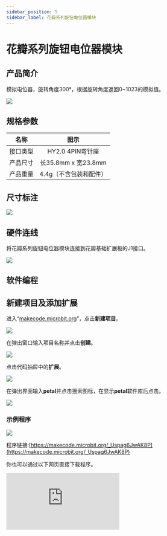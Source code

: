 ```yaml
---
sidebar_position: 5
sidebar_label: 花瓣系列旋钮电位器模块
---
```


# 花瓣系列旋钮电位器模块

## 产品简介

模拟电位器，旋转角度300°，根据旋转角度返回0~1023的模拟值。

![](https://wiki-media-ef.oss-cn-hongkong.aliyuncs.com/docs/microbit/petal-series/petal-series-sensor/ef17005-01.png)

## 规格参数

|      名称     |            图示            |
| :----------: | :--------------------------: |
|   接口类型  |   HY2.0 4PIN弯针座   |
|   产品尺寸  |   长35.8mm x 宽23.8mm   |
|   产品重量 |  4.4g（不含包装和配件）  |

## 尺寸标注

![](https://wiki-media-ef.oss-cn-hongkong.aliyuncs.com/docs/microbit/petal-series/petal-series-sensor/ef17005-02.png)

## 硬件连线

将花瓣系列旋钮电位器模块连接到花瓣基础扩展板的J1接口。

![](https://wiki-media-ef.oss-cn-hongkong.aliyuncs.com/docs/microbit/petal-series/petal-series-sensor/ef17005-03.png)

## 软件编程

## 新建项目及添加扩展

进入“[makecode.microbit.org](https://makecode.microbit.org)”，点击**新建项目**。

![](https://wiki-media-ef.oss-cn-hongkong.aliyuncs.com/docs/microbit/building-blocks/microbit-space-science-kit/images/microbit-space-science-kit-case01-07.png)

在弹出窗口输入项目名称并点击**创建**。

![](https://wiki-media-ef.oss-cn-hongkong.aliyuncs.com/docs/microbit/building-blocks/microbit-space-science-kit/images/microbit-space-science-kit-case01-11.png)

点击代码抽屉中的**扩展**。

![](https://wiki-media-ef.oss-cn-hongkong.aliyuncs.com/docs/microbit/building-blocks/microbit-space-science-kit/images/microbit-space-science-kit-case01-09.png)

在弹出界面输入**petal**并点击搜索图标，在显示**petal**软件库后点击。

![](https://wiki-media-ef.oss-cn-hongkong.aliyuncs.com/docs/microbit/petal-series/petal-series-sensor/ef17001-04.png)



### 示例程序


![](https://wiki-media-ef.oss-cn-hongkong.aliyuncs.com/docs/microbit/petal-series/petal-series-sensor/ef17005-05.png)

程序链接:[https://makecode.microbit.org/_Uspag6JwAK8P](https://makecode.microbit.org/_Uspag6JwAK8P)

你也可以通过以下网页直接下载程序。

<div
    style={{
        position: 'relative',
        paddingBottom: '60%',
        overflow: 'hidden',
    }}
>
    <iframe
        src="https://makecode.microbit.org/_Uspag6JwAK8P"
        frameborder="0"
        sandbox="allow-popups allow-forms allow-scripts allow-same-origin"
        style={{
            position: 'absolute',
            width: '100%',
            height: '100%',
        }}
    />
</div>

## 下载程序

使用 USB 线连接 PC 和 micro:bit V2。

![](https://wiki-media-ef.oss-cn-hongkong.aliyuncs.com/docs/microbit/building-blocks/microbit-space-science-kit/images/microbit-space-science-kit-manual03.gif)

连接成功后，电脑上会识别出一个名为 MICROBIT 的盘符。

![](https://wiki-media-ef.oss-cn-hongkong.aliyuncs.com/docs/microbit/building-blocks/microbit-space-science-kit/images/microbit-space-science-kit-manual06.png)

点击左下角的![](https://wiki-media-ef.oss-cn-hongkong.aliyuncs.com/docs/microbit/building-blocks/microbit-space-science-kit/images/microbit-space-science-kit-manual07.png)，选择**Connect Device**。

![](https://wiki-media-ef.oss-cn-hongkong.aliyuncs.com/docs/microbit/building-blocks/microbit-space-science-kit/images/microbit-space-science-kit-manual11.png)

点击![](https://wiki-media-ef.oss-cn-hongkong.aliyuncs.com/docs/microbit/building-blocks/microbit-space-science-kit/images/microbit-space-science-kit-manual08.png)。

![](https://wiki-media-ef.oss-cn-hongkong.aliyuncs.com/docs/microbit/building-blocks/microbit-space-science-kit/images/microbit-space-science-kit-manual12.png)

点击![](https://wiki-media-ef.oss-cn-hongkong.aliyuncs.com/docs/microbit/building-blocks/microbit-space-science-kit/images/microbit-space-science-kit-manual09.png)。

![](https://wiki-media-ef.oss-cn-hongkong.aliyuncs.com/docs/microbit/building-blocks/microbit-space-science-kit/images/microbit-space-science-kit-manual13.png)

在弹出窗口选择 **BBC micro:bit CMSIS-DAP**，然后选择**连接**，至此，我们的 micro:bit 就已经连接成功。

![](https://wiki-media-ef.oss-cn-hongkong.aliyuncs.com/docs/microbit/building-blocks/microbit-space-science-kit/images/microbit-space-science-kit-manual14.png)

点击**下载程序**

![](https://wiki-media-ef.oss-cn-hongkong.aliyuncs.com/docs/microbit/building-blocks/microbit-space-science-kit/images/microbit-space-science-kit-manual10.png)

## 结果

旋转旋钮电位器，micro:bit的LED矩阵显示当前旋钮电位器的读数。

